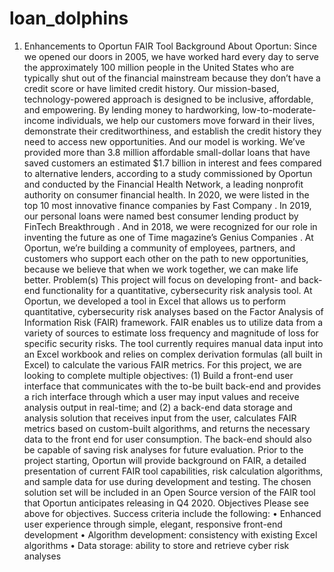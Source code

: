 # loan_dolphins
1. Enhancements to Oportun FAIR Tool Background About Oportun: Since we opened our doors in 2005, we have worked hard every day to serve the approximately 100 million people in the United States who are typically shut out of the financial mainstream because they don’t have a credit score or have limited credit history. Our mission-based, technology-powered approach is designed to be inclusive, affordable, and empowering. By lending money to hardworking, low-to-moderate-income individuals, we help our customers move forward in their lives, demonstrate their creditworthiness, and establish the credit history they need to access new opportunities. And our model is working. We’ve provided more than 3.8 million affordable small-dollar loans that have saved customers an estimated $1.7 billion in interest and fees compared to alternative lenders, according to a study commissioned by Oportun and conducted by the Financial Health Network, a leading nonprofit authority on consumer financial health. In 2020, we were listed in the top 10 most innovative finance companies by Fast Company . In 2019, our personal loans were named best consumer lending product by FinTech Breakthrough . And in 2018, we were recognized for our role in inventing the future as one of Time magazine’s Genius Companies . At Oportun, we’re building a community of employees, partners, and customers who support each other on the path to new opportunities, because we believe that when we work together, we can make life better. Problem(s) This project will focus on developing front- and back-end functionality for a quantitative, cybersecurity risk analysis tool. At Oportun, we developed a tool in Excel that allows us to perform quantitative, cybersecurity risk analyses based on the Factor Analysis of Information Risk (FAIR) framework. FAIR enables us to utilize data from a variety of sources to estimate loss frequency and magnitude of loss for specific security risks. The tool currently requires manual data input into an Excel workbook and relies on complex derivation formulas (all built in Excel) to calculate the various FAIR metrics. For this project, we are looking to complete multiple objectives: (1) Build a front-end user interface that communicates with the to-be built back-end and provides a rich interface through which a user may input values and receive analysis output in real-time; and (2) a back-end data storage and analysis solution that receives input from the user, calculates FAIR metrics based on custom-built algorithms, and returns the necessary data to the front end for user consumption. The back-end should also be capable of saving risk analyses for future evaluation. Prior to the project starting, Oportun will provide background on FAIR, a detailed presentation of current FAIR tool capabilities, risk calculation algorithms, and sample data for use during development and testing. The chosen solution set will be included in an Open Source version of the FAIR tool that Oportun anticipates releasing in Q4 2020. Objectives Please see above for objectives. Success criteria include the following: • Enhanced user experience through simple, elegant, responsive front-end development • Algorithm development: consistency with existing Excel algorithms • Data storage: ability to store and retrieve cyber risk analyses
